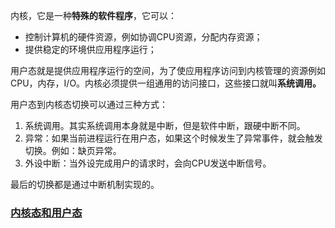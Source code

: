 内核，它是一种**特殊的软件程序**，它可以：

- 控制计算机的硬件资源，例如协调CPU资源，分配内存资源；
- 提供稳定的环境供应用程序运行；



用户态就是提供应用程序运行的空间，为了使应用程序访问到内核管理的资源例如CPU，内存，I/O。内核必须提供一组通用的访问接口，这些接口就叫**系统调用。**



用户态到内核态切换可以通过三种方式：

1. 系统调用。其实系统调用本身就是中断，但是软件中断，跟硬中断不同。
2. 异常：如果当前进程运行在用户态，如果这个时候发生了异常事件，就会触发切换。例如：缺页异常。
3. 外设中断：当外设完成用户的请求时，会向CPU发送中断信号。



最后的切换都是通过中断机制实现的。



### [内核态和用户态](https://zhuanlan.zhihu.com/p/69554144)



